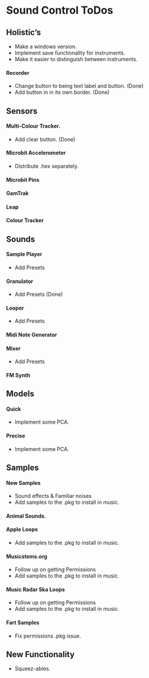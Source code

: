 # Sound Control ToDos

## Holistic’s
* Make a windows version.
* Implement save functionality for instruments.
* Make it easier to distinguish between instruments.

#### Recorder
* Change button to being text label and button. (Done)
* Add button in in its own border. (Done)

## Sensors
#### Multi-Colour Tracker.
* Add clear button. (Done)

#### Microbit Accelerometer
* Distribute .hex separately.

#### Microbit Pins

#### GamTrak

#### Leap

#### Colour Tracker


## Sounds
#### Sample Player
* Add Presets

#### Granulator
* Add Presets (Done)

#### Looper
* Add Presets

#### Midi Note Generator

#### Mixer
* Add Presets

#### FM Synth


## Models
#### Quick
* Implement some PCA.

#### Precise
* Implement some PCA.


## Samples
#### New Samples
* Sound effects & Familiar noises
* Add samples to the .pkg to install in music.

#### Animal Sounds.

#### Apple Loops
* Add samples to the .pkg to install in music.

#### Musicstems.org
* Follow up on getting Permissions
* Add samples to the .pkg to install in music.

#### Music Radar Ska Loops
* Follow up on getting Permissions
* Add samples to the .pkg to install in music.

#### Fart Samples
* Fix permissions .pkg issue.


## New Functionality
* Squeez-ables. 
